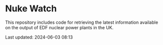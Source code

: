 # Nuke Watch

This repository includes code for retrieving the latest information available on the output of EDF nuclear power plants in the UK.

Last updated: 2024-06-03 08:13